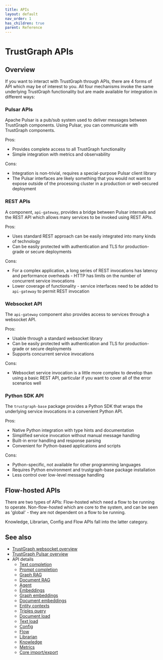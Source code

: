 ```yaml
---
title: APIs
layout: default
nav_order: 1
has_children: true
parent: Reference
---
```


# TrustGraph APIs

## Overview

If you want to interact with TrustGraph through APIs, there are 4
forms of API which may be of interest to you. All four mechanisms
invoke the same underlying TrustGraph functionality but are made
available for integration in different ways:

### Pulsar APIs

Apache Pulsar is a pub/sub system used to deliver messages between TrustGraph
components. Using Pulsar, you can communicate with TrustGraph components.

Pros:
  - Provides complete access to all TrustGraph functionality
  - Simple integration with metrics and observability

Cons:
  - Integration is non-trivial, requires a special-purpose Pulsar client
    library
  - The Pulsar interfaces are likely something that you would not want to
    expose outside of the processing cluster in a production or well-secured
    deployment
    
### REST APIs

A component, `api-gateway`, provides a bridge between Pulsar internals and
the REST API which allows many services to be invoked using REST APIs.

Pros:
  - Uses standard REST approach can be easily integrated into many kinds
    of technology
  - Can be easily protected with authentication and TLS for production-grade
    or secure deployments

Cons:
  - For a complex application, a long series of REST invocations has
    latency and performance overheads - HTTP has limits on the number
    of concurrent service invocations
  - Lower coverage of functionality - service interfaces need to be added to
    `api-gateway` to permit REST invocation

### Websocket API

The `api-gateway` component also provides access to services through a
websocket API.

Pros:
  - Usable through a standard websocket library
  - Can be easily protected with authentication and TLS for production-grade
    or secure deployments
  - Supports concurrent service invocations

Cons:
  - Websocket service invocation is a little more complex to develop than
    using a basic REST API, particular if you want to cover all of the error
    scenarios well

### Python SDK API

The `trustgraph-base` package provides a Python SDK that wraps the underlying
service invocations in a convenient Python API.

Pros:
  - Native Python integration with type hints and documentation
  - Simplified service invocation without manual message handling
  - Built-in error handling and response parsing
  - Convenient for Python-based applications and scripts

Cons:
  - Python-specific, not available for other programming languages
  - Requires Python environment and trustgraph-base package installation
  - Less control over low-level message handling

## Flow-hosted APIs

There are two types of APIs: Flow-hosted which need a flow to be running
to operate.  Non-flow-hosted which are core to the system, and can
be seen as 'global' - they are not dependent on a flow to be running.

Knowledge, Librarian, Config and Flow APIs fall into the latter
category.

## See also

- [TrustGraph websocket overview](websocket.md)
- [TrustGraph Pulsar overview](pulsar.md)
- API details
  - [Text completion](api-text-completion.md)
  - [Prompt completion](api-prompt.md)
  - [Graph RAG](api-graph-rag.md)
  - [Document RAG](api-document-rag.md)
  - [Agent](api-agent.md)
  - [Embeddings](api-embeddings.md)
  - [Graph embeddings](api-graph-embeddings.md)
  - [Document embeddings](api-document-embeddings.md)
  - [Entity contexts](api-entity-contexts.md)
  - [Triples query](api-triples-query.md)
  - [Document load](api-document-load.md)
  - [Text load](api-text-load.md)
  - [Config](api-config.md)
  - [Flow](api-flow.md)
  - [Librarian](api-librarian.md)
  - [Knowledge](api-knowledge.md)
  - [Metrics](api-metrics.md)
  - [Core import/export](api-core-import-export.md)

